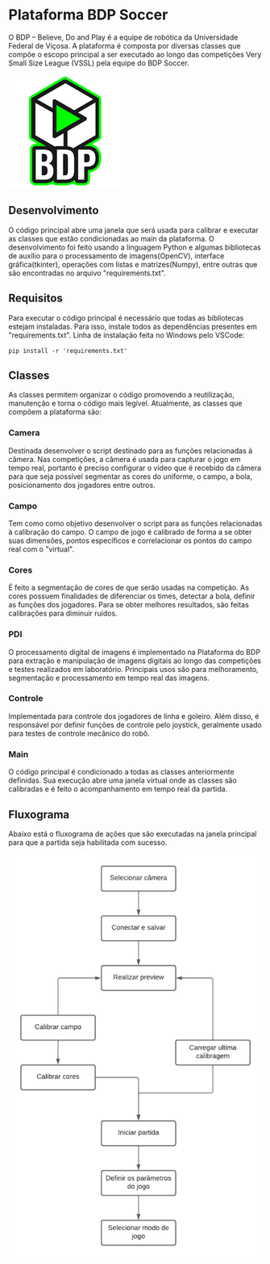 # Plataforma BDP Soccer
O BDP – Believe, Do and Play é a equipe de robótica da Universidade Federal de Viçosa. A plataforma é composta por diversas classes que compõe o escopo principal a ser executado ao longo das competições Very Small Size League (VSSL) pela equipe do BDP Soccer.

  <img src="img_BDP.png">


## Desenvolvimento
O código principal abre uma janela que será usada para calibrar e executar as classes que estão condicionadas ao main da plataforma. O desenvolvimento foi feito usando a linguagem Python e algumas bibliotecas de auxílio para o processamento de imagens(OpenCV), interface gráfica(tkinter), operações com listas e matrizes(Numpy), entre outras que são encontradas no arquivo "requirements.txt".


## Requisitos
Para executar o código principal é necessário que todas as bibliotecas estejam instaladas. Para isso, instale todos as dependências presentes em "requirements.txt". Linha de instalação feita no Windows pelo VSCode:

    pip install -r 'requirements.txt'

## Classes
As classes permitem organizar o código promovendo a reutilização, manutenção e torna o código mais legível. Atualmente, as classes que compõem a plataforma são:

### Camera
Destinada desenvolver o script destinado para as funções relacionadas à câmera. Nas competições, a câmera é usada para capturar o jogo em tempo real, portanto é preciso configurar o vídeo que é recebido da câmera para que seja possível segmentar as cores do uniforme, o campo, a bola, posicionamento dos jogadores entre outros.

### Campo
Tem como como objetivo desenvolver o script para as funções relacionadas à calibração do campo. O campo de jogo é calibrado de forma a se obter suas dimensões, pontos específicos  e correlacionar os pontos do campo real com o "virtual".

### Cores
É feito a segmentação de cores de que serão usadas na competição. As cores possuem finalidades de diferenciar os times, detectar a bola, definir as funções dos jogadores. Para se obter melhores resultados, são feitas calibrações para diminuir ruídos.

### PDI
O processamento digital de imagens é implementado na Plataforma do BDP para extração e manipulação de imagens digitais ao longo das competições e testes realizados em laboratório. Principais usos são para melhoramento, segmentação e processamento em tempo real das imagens.

### Controle
Implementada para controle dos jogadores de linha e goleiro. Além disso, é responsável por definir funções de controle pelo joystick, geralmente usado para testes de controle mecânico do robô.

### Main
O código principal é condicionado a todas as classes anteriormente definidas. Sua execução abre uma janela virtual onde as classes são calibradas e é feito o acompanhamento em tempo real da partida.


## Fluxograma
Abaixo está o fluxograma de ações que são executadas na janela principal para que a partida seja habilitada com sucesso.

  <img src="Fluxograma.jpeg">


